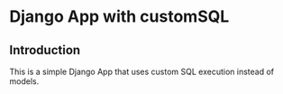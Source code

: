 # Django App with customSQL
## Introduction
This is a simple Django App that uses custom SQL execution instead of models.
